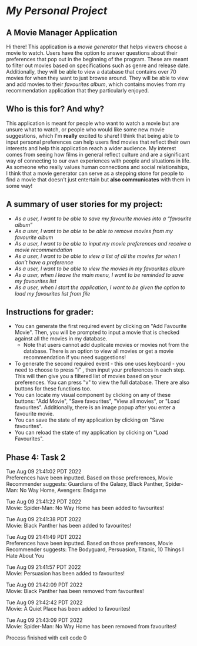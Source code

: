 # *My Personal Project*

## A Movie Manager Application

Hi there! This application is a *movie generator* that helps 
viewers choose a movie to watch. Users have the option to answer questions about their
preferences that pop out in the beginning of the program. 
These are meant to filter out movies based on specifications such as
genre and release date. Additionally, they will be able
to view a database that contains over 70 movies for when they want to just browse around. They will be
able to view and add movies to their *favourites album*, which contains movies from my 
recommendation application that they particularly enjoyed.

## Who is this for? And why?
This application is meant for people who want to watch a movie but are unsure what to watch, or 
people who would like some new movie suggestions, which I'm **really** excited to share!
I think that being able to input personal preferences can help users find movies that reflect their 
own interests and help this application reach a wider audience. My interest comes from 
seeing how films in general reflect culture and are a significant way of connecting to our own 
experiences with people and situations in life. As someone who really values human connections and 
social relationships, I think that a movie generator can serve as a stepping stone for people 
to find a movie that doesn't just entertain but **also communicates** with them in some way! 


## A summary of **user stories** for my project:

- *As a user, I want to be able to save my favourite movies
  into a “favourite album”*
- *As a user, I want to be able to be able to remove movies from my favourite album*
- *As a user, I want to be able to input my movie preferences and receive a movie recommendation*
- *As a user, I want to be able to view a list of all the movies
  for when I don’t have a preference*
- *As a user, I want to be able to view the movies in my favourites album*
- *As a user, when I leave the main menu, I want to be reminded to save my 
   favourites list*
- *As a user, when I start the application, I want to be given the option to load my favourites list
   from file*

## Instructions for grader:
- You can generate the first required event by clicking on "Add Favourite Movie". Then, you will be 
prompted to input a movie that is checked against all the movies in my database. 
  - Note that users cannot add duplicate movies or movies not from the 
  database. There is an option to view all movies or get a movie recommendation if you need suggestions!
- To generate the second required event - this one uses keyboard -  you need to choose to press "i" , 
then input your preferences in each step. This will then give you a filtered list of movies based on your 
preferences. You can press "v" to view the full database. There are also buttons for these functions too.
- You can locate my visual component by clicking on any of these buttons: "Add Movie", "Save favourites",
"View all movies", or "Load favourites". Additionally, there is an
image popup after you enter a favourite movie.
- You can save the state of my application by clicking on "Save favourites".
- You can reload the state of my application by clicking on "Load Favourites".


## Phase 4: Task 2

Tue Aug 09 21:41:02 PDT 2022
<br /> Preferences have been inputted. Based on those preferences, Movie Recommender suggests:
Guardians of the Galaxy, Black Panther, Spider-Man: No Way Home, Avengers: Endgame

Tue Aug 09 21:41:22 PDT 2022
<br /> Movie: Spider-Man: No Way Home has been added to favourites!

Tue Aug 09 21:41:38 PDT 2022
<br /> Movie: Black Panther has been added to favourites!

Tue Aug 09 21:41:49 PDT 2022
<br /> Preferences have been inputted. Based on those preferences, Movie Recommender suggests:
The Bodyguard, Persuasion, Titanic, 10 Things I Hate About You

Tue Aug 09 21:41:57 PDT 2022
<br /> Movie: Persuasion has been added to favourites!

Tue Aug 09 21:42:09 PDT 2022
<br /> Movie: Black Panther has been removed from favourites!

Tue Aug 09 21:42:42 PDT 2022
<br /> Movie: A Quiet Place has been added to favourites!

Tue Aug 09 21:43:09 PDT 2022
<br /> Movie: Spider-Man: No Way Home has been removed from favourites!

Process finished with exit code 0
